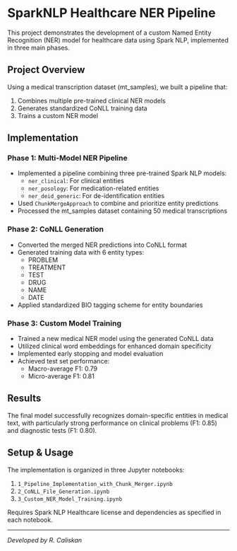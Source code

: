 # SparkNLP Healthcare NER Pipeline

This project demonstrates the development of a custom Named Entity Recognition (NER) model for healthcare data using Spark NLP, implemented in three main phases.

## Project Overview

Using a medical transcription dataset (mt_samples), we built a pipeline that:
1. Combines multiple pre-trained clinical NER models
2. Generates standardized CoNLL training data
3. Trains a custom NER model

## Implementation

### Phase 1: Multi-Model NER Pipeline
- Implemented a pipeline combining three pre-trained Spark NLP models:
  - `ner_clinical`: For clinical entities
  - `ner_posology`: For medication-related entities
  - `ner_deid_generic`: For de-identification entities
- Used `ChunkMergeApproach` to combine and prioritize entity predictions
- Processed the mt_samples dataset containing 50 medical transcriptions

### Phase 2: CoNLL Generation
- Converted the merged NER predictions into CoNLL format
- Generated training data with 6 entity types:
  - PROBLEM
  - TREATMENT
  - TEST
  - DRUG
  - NAME
  - DATE
- Applied standardized BIO tagging scheme for entity boundaries

### Phase 3: Custom Model Training
- Trained a new medical NER model using the generated CoNLL data
- Utilized clinical word embeddings for enhanced domain specificity
- Implemented early stopping and model evaluation
- Achieved test set performance:
  - Macro-average F1: 0.79
  - Micro-average F1: 0.81

## Results

The final model successfully recognizes domain-specific entities in medical text, with particularly strong performance on clinical problems (F1: 0.85) and diagnostic tests (F1: 0.80).

## Setup & Usage

The implementation is organized in three Jupyter notebooks:
1. `1_Pipeline_Implementation_with_Chunk_Merger.ipynb`
2. `2_CoNLL_File_Generation.ipynb`
3. `3_Custom_NER_Model_Training.ipynb`

Requires Spark NLP Healthcare license and dependencies as specified in each notebook.

---
*Developed by R. Caliskan*